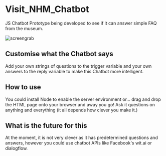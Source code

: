 # Visit_NHM_Chatbot

JS Chatbot Prototype being developed to see if it can answer simple FAQ from the museum.

![screengrab](https://user-images.githubusercontent.com/25978953/33076036-66654e74-cec3-11e7-8a21-3a08f5bf1f29.png)

## Customise what the Chatbot says  

Add your own strings of questions to the trigger variable and your own answers to the reply variable to make this Chatbot more intelligent.

## How to use

You could install Node to enable the server environment or...
drag and drop the HTML page onto your browser and away you go!
Ask it questions on anything and everything (it all depends how clever you make it.)

## What is the future for this  

At the moment, it is not very clever as it has predetermined questions and answers, however you could use chatbot APIs like Facebook's wit.ai or dialogflow.
